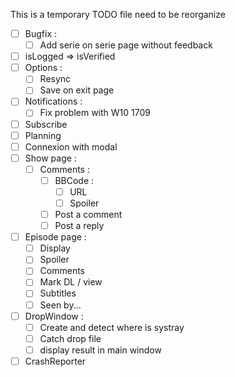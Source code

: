 This is a temporary TODO file need to be reorganize

- [ ] Bugfix :
  - [ ] Add serie on serie page without feedback
- [ ] isLogged => isVerified
- [ ] Options :
  - [ ] Resync
  - [ ] Save on exit page
- [ ] Notifications :
  - [ ] Fix problem with W10 1709
- [ ] Subscribe
- [ ] Planning
- [ ] Connexion with modal
- [ ] Show page :
  - [ ] Comments :
    - [ ] BBCode :
      - [ ] URL
      - [ ] Spoiler
    - [ ] Post a comment
    - [ ] Post a reply
- [ ] Episode page :
  - [ ] Display
  - [ ] Spoiler
  - [ ] Comments
  - [ ] Mark DL / view
  - [ ] Subtitles
  - [ ] Seen by...
- [ ] DropWindow :
  - [ ] Create and detect where is systray
  - [ ] Catch drop file
  - [ ] display result in main window
- [ ] CrashReporter
